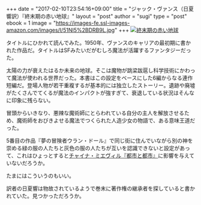 +++
date = "2017-02-10T23:54:16+09:00"
title = "ジャック・ヴァンス（日夏響訳）『終末期の赤い地球』"
layout = "post"
author = "sugi"
type = "post"
ebook = 1
image = "https://images-fe.ssl-images-amazon.com/images/I/51NI5%2BDRB9L.jpg"
+++
<a href="http://www.amazon.co.jp/exec/obidos/ASIN/B00U3AJON6/chezsugi-22/ref=nosim/" name="amazletlink" target="_blank"><img src="https://images-fe.ssl-images-amazon.com/images/I/51NI5%2BDRB9L.jpg" alt="終末期の赤い地球" class="alignleft"  /></a>

タイトルにひかれて読んでみた。1950年、ヴァンスのキャリアの最初期に書かれた作品だ。タイトルはSFみたいだがむしろ魔法が活躍するファンタジーだった。

太陽の力が衰えたはるか未来の地球。そこは魔物が跳梁跋扈し科学技術にかわって魔法が使われる世界だった。本書はこの設定をベースにした6編からなる連作短編だ。登場人物が若干重複するが基本的には独立したストーリー。遺跡や廃墟がたくさんでてくるが魔法のインパクトが強すぎて、衰退している状況はそんなに印象に残らない。

冒頭からいきなり、悪辣な魔術師にとらわれている自分の主人を解放させるため、魔術師をおびきよせる魔法でつくられた人造少女の物語で、ある意味王道だった。

5番目の作品『夢の冒険者ウラン・ドール』で同じ街に住んでいながら別の神を崇める緑の服の人たちと灰色の服の人たちが互いを認識できないと設定があって、これはひょっとすると[チャイナ・ミエヴィル『都市と都市』](/book/2957/)に影響を与えていないだろうか。

たまにはこういうのもいい。

訳者の日夏響は物故されているようで巻末に著作権の継承者を探していると書かれていた。見つかっただろうか。



